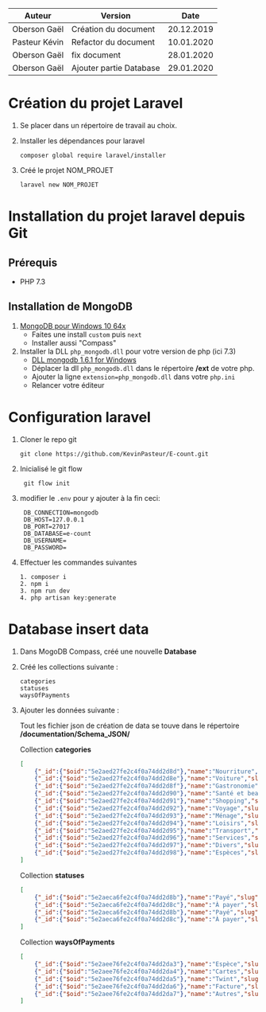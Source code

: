| Auteur        | Version                 | Date       |
| ------------- | ----------------------- | ---------- |
| Oberson Gaël  | Création du document    | 20.12.2019 |
| Pasteur Kévin | Refactor du document    | 10.01.2020 |
| Oberson Gaël  | fix document            | 28.01.2020 |
| Oberson Gaël  | Ajouter partie Database | 29.01.2020 |

# Création du projet Laravel

1. Se placer dans un répertoire de travail au choix.

2. Installer les dépendances pour laravel

   ```
   composer global require laravel/installer
   ```

3. Créé le projet NOM_PROJET
   ```
   laravel new NOM_PROJET
   ```

# Installation du projet laravel depuis Git

## Prérequis

- PHP 7.3

## Installation de MongoDB

1. [MongoDB pour Windows 10 64x](https://fastdl.mongodb.org/win32/mongodb-win32-x86_64-2012plus-4.2.2-signed.msi)
   - Faites une install `custom` puis `next`
   - Installer aussi "Compass"
2. Installer la DLL `php_mongodb.dll` pour votre version de php (ici 7.3)
   - [DLL mongodb 1.6.1 for Windows](https://pecl.php.net/package/mongodb/1.6.1/windows)
   - Déplacer la dll `php_mongodb.dll` dans le répertoire **/ext** de votre php.
   - Ajouter la ligne `extension=php_mongodb.dll` dans votre `php.ini`
   - Relancer votre éditeur

# Configuration laravel

1. Cloner le repo git

   ```
   git clone https://github.com/KevinPasteur/E-count.git
   ```

2. Inicialisé le git flow
   
   ```
    git flow init
   ```

3. modifier le `.env` pour y ajouter à la fin ceci:

   ```
    DB_CONNECTION=mongodb
    DB_HOST=127.0.0.1
    DB_PORT=27017
    DB_DATABASE=e-count
    DB_USERNAME=
    DB_PASSWORD=
   ```

4. Effectuer les commandes suivantes
   ```
   1. composer i
   2. npm i
   3. npm run dev
   4. php artisan key:generate
   ```

# Database insert data

1. Dans MogoDB Compass, créé une nouvelle **Database**
   
2. Créé les collections suivante :
   
    ```
    categories
    statuses
    waysOfPayments
    ```

3. Ajouter les données suivante :
   
   Tout les fichier json de création de data se touve dans le répertoire **/documentation/Schema_JSON/**

    Collection **categories**
    ```json
    [
        {"_id":{"$oid":"5e2aed27fe2c4f0a74dd2d8d"},"name":"Nourriture","slug":"nourriture"},
        {"_id":{"$oid":"5e2aed27fe2c4f0a74dd2d8e"},"name":"Voiture","slug":"voiture"},
        {"_id":{"$oid":"5e2aed27fe2c4f0a74dd2d8f"},"name":"Gastronomie","slug":"gastronomie"},
        {"_id":{"$oid":"5e2aed27fe2c4f0a74dd2d90"},"name":"Santé et beauté","slug":"sante_et_beaute"},
        {"_id":{"$oid":"5e2aed27fe2c4f0a74dd2d91"},"name":"Shopping","slug":"shopping"},
        {"_id":{"$oid":"5e2aed27fe2c4f0a74dd2d92"},"name":"Voyage","slug":"voyage"},
        {"_id":{"$oid":"5e2aed27fe2c4f0a74dd2d93"},"name":"Ménage","slug":"menage"},
        {"_id":{"$oid":"5e2aed27fe2c4f0a74dd2d94"},"name":"Loisirs","slug":"loisirs"},
        {"_id":{"$oid":"5e2aed27fe2c4f0a74dd2d95"},"name":"Transport","slug":"transport"},
        {"_id":{"$oid":"5e2aed27fe2c4f0a74dd2d96"},"name":"Services","slug":"services"},
        {"_id":{"$oid":"5e2aed27fe2c4f0a74dd2d97"},"name":"Divers","slug":"divers"},
        {"_id":{"$oid":"5e2aed27fe2c4f0a74dd2d98"},"name":"Espèces","slug":"especes"}
    ]
    ```

    Collection **statuses**
    ```json
    [
        {"_id":{"$oid":"5e2aeca6fe2c4f0a74dd2d8b"},"name":"Payé","slug":"paye"},
        {"_id":{"$oid":"5e2aeca6fe2c4f0a74dd2d8c"},"name":"À payer","slug":"a_payer"},
        {"_id":{"$oid":"5e2aeca6fe2c4f0a74dd2d8b"},"name":"Payé","slug":"paye"},
        {"_id":{"$oid":"5e2aeca6fe2c4f0a74dd2d8c"},"name":"À payer","slug":"a_payer"}
    ]
    ```

    Collection **waysOfPayments**
    ```json
    [
        {"_id":{"$oid":"5e2aee76fe2c4f0a74dd2da3"},"name":"Espèce","slug":"espece"},
        {"_id":{"$oid":"5e2aee76fe2c4f0a74dd2da4"},"name":"Cartes","slug":"cartes"},
        {"_id":{"$oid":"5e2aee76fe2c4f0a74dd2da5"},"name":"Twint","slug":"twint"},
        {"_id":{"$oid":"5e2aee76fe2c4f0a74dd2da6"},"name":"Facture","slug":"facture"},
        {"_id":{"$oid":"5e2aee76fe2c4f0a74dd2da7"},"name":"Autres","slug":"autres"}
    ]
    ```